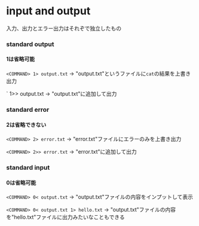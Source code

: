 # input and output

入力、出力とエラー出力はそれぞで独立したもの


### standard output

#### **1**は省略可能

`<COMMAND> 1> output.txt` -> "output.txt"というファイルに`cat`の結果を上書き出力

`<COMMAND> 1>> output.txt -> "output.txt"に追加して出力

### standard error

#### **2**は省略できない

`<COMMAND> 2> error.txt` -> "error.txt"ファイルにエラーのみを上書き出力

`<COMMAND> 2>> error.txt` -> "error.txt"に追加して出力

### standard input

#### **0**は省略可能

`<COMMAND> 0< output.txt` -> "output.txt"ファイルの内容をインプットして表示

`<COMMAND> 0< output.txt 1> hello.txt` -> "output.txt"ファイルの内容を"hello.txt"ファイルに出力みたいなこともできる


